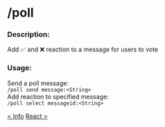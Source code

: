 # /poll

### Description:

Add ✅ and ❌ reaction to a message for users to vote<br>

### Usage:

Send a poll message:<br>
`/poll send message:<String>`<br>
Add reaction to specified message:<br>
`/poll select messageid:<String>`<br>

<a class="button prev" href="./#/commands/basiccommands/info" role="button">< Info</a>
<a class="button next" href="./#/commands/basiccommands/react" role="button">React ></a>
